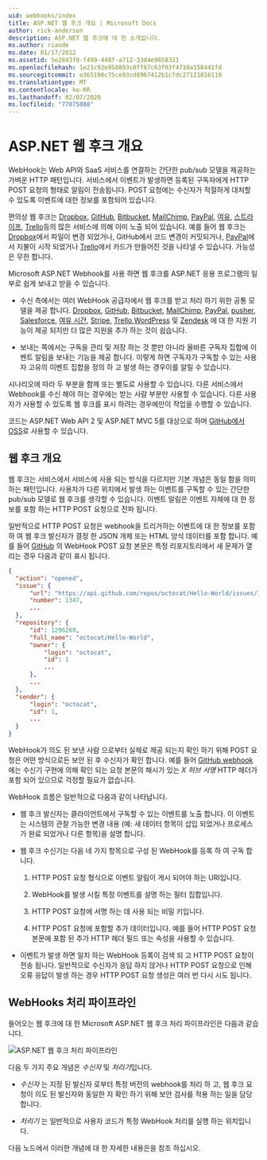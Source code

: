 ```yaml
---
uid: webhooks/index
title: ASP.NET 웹 후크 개요 | Microsoft Docs
author: rick-anderson
description: ASP.NET 웹 후크에 대 한 소개입니다.
ms.author: riande
ms.date: 01/17/2012
ms.assetid: 5e2843f0-f499-448f-a712-33d4e9858321
ms.openlocfilehash: 1e21c92e950893c0ff87c63f03f4710a158441fd
ms.sourcegitcommit: e365196c75ce93cd8967412b1cfdc27121816110
ms.translationtype: MT
ms.contentlocale: ko-KR
ms.lasthandoff: 02/07/2020
ms.locfileid: "77075088"
---
```

# <a name="aspnet-webhooks-overview"></a>ASP.NET 웹 후크 개요

WebHook는 Web API와 SaaS 서비스를 연결하는 간단한 pub/sub 모델을 제공하는 가벼운 HTTP 패턴입니다. 서비스에서 이벤트가 발생하면 등록된 구독자에게 HTTP POST 요청의 형태로 알림이 전송됩니다. POST 요청에는 수신자가 적절하게 대처할 수 있도록 이벤트에 대한 정보를 포함되어 있습니다.

편의상 웹 후크는 [Dropbox](http://dropbox.com/), [GitHub](https://www.github.com/), [Bitbucket](https://bitbucket.org/), [MailChimp](http://www.mailchimp.com/), [PayPal](http://www.paypal.com/), [여유](http://www.slack.com), [스트라이프](http://www.stripe.com), [Trello](http://www.trello.com/)등의 많은 서비스에 의해 이미 노출 되어 있습니다. 예를 들어 웹 후크는 [Dropbox](http://dropbox.com/)에서 파일이 변경 되었거나, GitHub에서 코드 변경이 커밋되거나, [PayPal](http://www.paypal.com/)에서 지불이 시작 되었거나 [Trello](http://www.trello.com/)에서 카드가 만들어진 것을 나타낼 수 있습니다. 가능성은 무한 합니다.

Microsoft ASP.NET Webhook를 사용 하면 웹 후크를 ASP.NET 응용 프로그램의 일부로 쉽게 보내고 받을 수 있습니다.

* 수신 측에서는 여러 WebHook 공급자에서 웹 후크를 받고 처리 하기 위한 공통 모델을 제공 합니다. [Dropbox](http://dropbox.com/), [GitHub](https://www.github.com/), [Bitbucket](https://bitbucket.org/), [MailChimp](http://www.mailchimp.com/), [PayPal](http://www.paypal.com/), [pusher](http://www.pusher.com), [Salesforce](http://www.salesforce.com), [여유 시간](http://www.slack.com), [Stripe](http://www.stripe.com), [Trello](http://www.trello.com/),[WordPress](http://www.wordpress.com) 및 [Zendesk](https://www.zendesk.com/) 에 대 한 지원 기능이 제공 되지만 더 많은 지원을 추가 하는 것이 쉽습니다.

* 보내는 쪽에서는 구독을 관리 및 저장 하는 것 뿐만 아니라 올바른 구독자 집합에 이벤트 알림을 보내는 기능을 제공 합니다. 이렇게 하면 구독자가 구독할 수 있는 사용자 고유의 이벤트 집합을 정의 하 고 발생 하는 경우이를 알릴 수 있습니다.

시나리오에 따라 두 부분을 함께 또는 별도로 사용할 수 있습니다. 다른 서비스에서 Webhook를 수신 해야 하는 경우에는 받는 사람 부분만 사용할 수 있습니다. 다른 사용자가 사용할 수 있도록 웹 후크를 표시 하려는 경우에만이 작업을 수행할 수 있습니다.

코드는 ASP.NET Web API 2 및 ASP.NET MVC 5를 대상으로 하며 [GitHub에서 OSS](https://github.com/aspnet/WebHooks)로 사용할 수 있습니다.

## <a name="webhooks-overview"></a>웹 후크 개요

웹 후크는 서비스에서 서비스에 사용 되는 방식을 다르지만 기본 개념은 동일 함을 의미 하는 패턴입니다. 사용자가 다른 위치에서 발생 하는 이벤트를 구독할 수 있는 간단한 pub/sub 모델로 웹 후크를 생각할 수 있습니다. 이벤트 알림은 이벤트 자체에 대 한 정보를 포함 하는 HTTP POST 요청으로 전파 됩니다.

일반적으로 HTTP POST 요청은 webhook을 트리거하는 이벤트에 대 한 정보를 포함 하 여 웹 후크 발신자가 결정 한 JSON 개체 또는 HTML 양식 데이터를 포함 합니다. 예를 들어 [GitHub](https://www.github.com/) 의 WebHook POST 요청 본문은 특정 리포지토리에서 새 문제가 열리는 경우 다음과 같이 표시 됩니다.

```json
{
  "action": "opened",
  "issue": {
      "url": "https://api.github.com/repos/octocat/Hello-World/issues/1347",
      "number": 1347,
      ...
  },
  "repository": {
      "id": 1296269,
      "full_name": "octocat/Hello-World",
      "owner": {
          "login": "octocat",
          "id": 1
          ...
      },
      ...
  },
  "sender": {
      "login": "octocat",
      "id": 1,
      ...
  }
}
```

WebHook가 의도 된 보낸 사람 으로부터 실제로 제공 되는지 확인 하기 위해 POST 요청은 어떤 방식으로든 보안 된 후 수신자가 확인 합니다. 예를 들어 [GitHub webhook](https://developer.github.com/webhooks/) 에는 수신기 구현에 의해 확인 되는 요청 본문의 해시가 있는 *X 허브 서명* HTTP 헤더가 포함 되어 있으므로 걱정할 필요가 없습니다.

WebHook 흐름은 일반적으로 다음과 같이 나타납니다.

* 웹 후크 발신자는 클라이언트에서 구독할 수 있는 이벤트를 노출 합니다. 이 이벤트는 시스템의 관찰 가능한 변경 내용 (예: 새 데이터 항목이 삽입 되었거나 프로세스가 완료 되었거나 다른 항목)을 설명 합니다.

* 웹 후크 수신기는 다음 네 가지 항목으로 구성 된 WebHook를 등록 하 여 구독 합니다.

     1. HTTP POST 요청 형식으로 이벤트 알림이 게시 되어야 하는 URI입니다.

     2. WebHook를 발생 시킬 특정 이벤트를 설명 하는 필터 집합입니다.

     3. HTTP POST 요청에 서명 하는 데 사용 되는 비밀 키입니다.

     4. HTTP POST 요청에 포함할 추가 데이터입니다. 예를 들어 HTTP POST 요청 본문에 포함 된 추가 HTTP 헤더 필드 또는 속성을 사용할 수 있습니다.

* 이벤트가 발생 하면 일치 하는 WebHook 등록이 검색 되 고 HTTP POST 요청이 전송 됩니다. 일반적으로 수신자가 응답 하지 않거나 HTTP POST 요청으로 인해 오류 응답이 발생 하는 경우 HTTP POST 요청 생성은 여러 번 다시 시도 됩니다.

## <a name="webhooks-processing-pipeline"></a>WebHooks 처리 파이프라인

들어오는 웹 후크에 대 한 Microsoft ASP.NET 웹 후크 처리 파이프라인은 다음과 같습니다.

![ASP.NET 웹 후크 처리 파이프라인](_static/WebHookReceivers.png)

다음 두 가지 주요 개념은 *수신자* 및 *처리기*입니다.

* *수신자* 는 지정 된 발신자 로부터 특정 버전의 webhook를 처리 하 고, 웹 후크 요청이 의도 된 발신자와 동일한 지 확인 하기 위해 보안 검사를 적용 하는 일을 담당 합니다.

* *처리기* 는 일반적으로 사용자 코드가 특정 WebHook 처리를 실행 하는 위치입니다.

다음 노드에서 이러한 개념에 대 한 자세한 내용은을 참조 하십시오.
